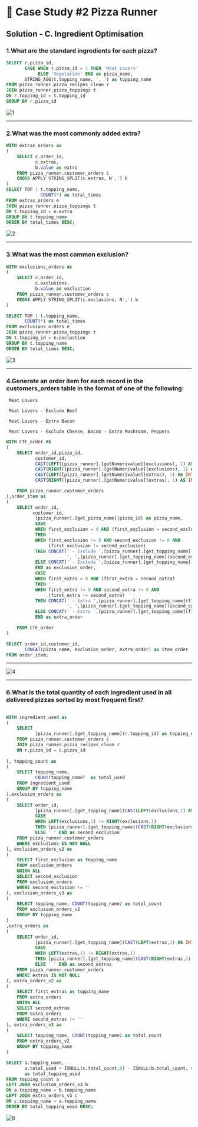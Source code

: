 # 🍕 Case Study #2 Pizza Runner

## Solution - C. Ingredient Optimisation

### 1.What are the standard ingredients for each pizza?

```sql
SELECT r.pizza_id,
	   CASE WHEN r.pizza_id = 1 THEN 'Meat Lovers'
			ELSE 'Vegetarian' END as pizza_name,
	   STRING_AGG(t.topping_name, ', ') as topping_name
FROM pizza_runner.pizza_recipes_clean r 
JOIN pizza_runner.pizza_toppings t
ON r.topping_id = t.topping_id
GROUP BY r.pizza_id
```

![1](https://user-images.githubusercontent.com/73290269/208853731-48d7be5d-ef36-4c4a-95e8-fa8242b36d86.png)

----

### 2.What was the most commonly added extra?

```sql
WITH extras_orders as 
(
	SELECT c.order_id,
		   c.extras,
		   b.value as extra
	FROM pizza_runner.customer_orders c 
	CROSS APPLY STRING_SPLIT(c.extras, N',') b
)
SELECT TOP 1 t.topping_name,
		     COUNT(*) as total_times
FROM extras_orders e 
JOIN pizza_runner.pizza_toppings t 
ON t.topping_id = e.extra
GROUP BY t.topping_name
ORDER BY total_times DESC;
```
![2](https://user-images.githubusercontent.com/73290269/208854189-96031d78-0577-41a1-bb34-456d8ed3042b.png)

----

### 3.What was the most common exclusion?

```sql
WITH exclusions_orders as 
(
	SELECT c.order_id,
		   c.exclusions,
		   b.value as exclustion
	FROM pizza_runner.customer_orders c 
	CROSS APPLY STRING_SPLIT(c.exclusions, N',') b
)

SELECT TOP 1 t.topping_name,
       COUNT(*) as total_times
FROM exclusions_orders e 
JOIN pizza_runner.pizza_toppings t 
ON t.topping_id = e.exclustion
GROUP BY t.topping_name 
ORDER BY total_times DESC;
```

![3](https://user-images.githubusercontent.com/73290269/208855039-8c1397b3-cacd-480e-be33-5c6e55363d02.png)

----

### 4.Generate an order item for each record in the customers_orders table in the format of one of the following:
    
     Meat Lovers
    
     Meat Lovers - Exclude Beef
    
     Meat Lovers - Extra Bacon
    
     Meat Lovers - Exclude Cheese, Bacon - Extra Mushroom, Peppers


```sql
WITH CTE_order AS 
(
	SELECT order_id,pizza_id,
		   customer_id,
		   CAST(LEFT([pizza_runner].[getNumerivalue](exclusions), 1) AS INT) as first_exclusion,
		   CAST(RIGHT([pizza_runner].[getNumerivalue](exclusions), 1) AS INT)as second_exclusion,
		   CAST(LEFT([pizza_runner].[getNumerivalue](extras), 1) AS INT) as first_extra,
		   CAST(RIGHT([pizza_runner].[getNumerivalue](extras), 1) AS INT)as second_extra

	FROM pizza_runner.customer_orders
),order_item as 
(
	SELECT order_id,
	      customer_id,
		   [pizza_runner].[get_pizza_name](pizza_id) as pizza_name,
		   CASE 
		   WHEN first_exclusion = 0 AND (first_exclusion = second_exclusion)
		   THEN ''
		   WHEN first_exclusion != 0 AND second_exclusion != 0 AND 
		        (first_exclusion != second_exclusion)
		   THEN CONCAT(' - Exclude ',[pizza_runner].[get_topping_name](first_exclusion),
					   ', ',[pizza_runner].[get_topping_name](second_exclusion))
		   ELSE CONCAT(' - Exclude ',[pizza_runner].[get_topping_name](first_exclusion))
		   END as exclusion_order,
		   CASE 
		   WHEN first_extra = 0 AND (first_extra = second_extra)
		   THEN ''
		   WHEN first_extra != 0 AND second_extra != 0 AND 
		        (first_extra != second_extra)
		   THEN CONCAT(' - Extra ',[pizza_runner].[get_topping_name](first_extra),
					   ', ',[pizza_runner].[get_topping_name](second_extra))
		   ELSE CONCAT(' - Extra ',[pizza_runner].[get_topping_name](first_extra))
		   END as extra_order

	FROM CTE_order
)

SELECT order_id,customer_id,
       CONCAT(pizza_name, exclusion_order, extra_order) as item_order
FROM order_item;

```

----

![4](https://user-images.githubusercontent.com/73290269/208856203-f8ded95b-7c8d-4ef9-8dd7-b92dfe728ead.png)

----

### 6.What is the total quantity of each ingredient used in all delivered pizzas sorted by most frequent first?

```sql

WITH ingredient_used as
(
	SELECT 
		   [pizza_runner].[get_topping_name](r.topping_id) as topping_name
	FROM pizza_runner.customer_orders c 
	JOIN pizza_runner.pizza_recipes_clean r
	ON r.pizza_id = c.pizza_id
	
), topping_count as 
(
	SELECT topping_name,
	       COUNT(topping_name)  as total_used
	FROM ingredient_used
	GROUP BY topping_name
),exclusion_orders as 
(
	SELECT order_id, 
		   [pizza_runner].[get_topping_name](CAST(LEFT(exclusions,1) AS INT)) as first_exclusion,
		   CASE 
		   WHEN LEFT(exclusions,1) != RIGHT(exclusions,1)
		   THEN [pizza_runner].[get_topping_name](CAST(RIGHT(exclusions,1) AS INT)) 
		   ELSE ' ' END as second_exclusion
	FROM pizza_runner.customer_orders
	WHERE exclusions IS NOT NULL 
), exclusion_orders_v2 as 
(
	SELECT first_exclusion as topping_name 
	FROM exclusion_orders
	UNION ALL
	SELECT second_exclusion 
	FROM exclusion_orders
	WHERE second_exclusion != ''
), exclusion_orders_v3 as 
(
	SELECT topping_name, COUNT(topping_name) as total_count
	FROM exclusion_orders_v2 
	GROUP BY topping_name
)
,extra_orders as 
(
	SELECT order_id, 
		   [pizza_runner].[get_topping_name](CAST(LEFT(extras,1) AS INT)) as first_extras,
		   CASE 
		   WHEN LEFT(extras,1) != RIGHT(extras,1)
		   THEN [pizza_runner].[get_topping_name](CAST(RIGHT(extras,1) AS INT)) 
		   ELSE ' ' END as second_extras
	FROM pizza_runner.customer_orders
	WHERE extras IS NOT NULL 
), extra_orders_v2 as 
(
	SELECT first_extras as topping_name 
	FROM extra_orders
	UNION ALL
	SELECT second_extras
	FROM extra_orders
	WHERE second_extras != ''
), extra_orders_v3 as 
(
	SELECT topping_name, COUNT(topping_name) as total_count
	FROM extra_orders_v2 
	GROUP BY topping_name
)

SELECT a.topping_name,
       a.total_used + ISNULL(c.total_count,0) - ISNULL(b.total_count, 0)
	   as total_topping_used
FROM topping_count a 
LEFT JOIN exclusion_orders_v3 b 
ON a.topping_name = b.topping_name
LEFT JOIN extra_orders_v3 c 
ON c.topping_name = a.topping_name
ORDER BY total_topping_used DESC;

```

![6](https://user-images.githubusercontent.com/73290269/208856559-a3468b14-ccb4-4266-b3d4-e3f9d9e28b21.png)







